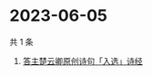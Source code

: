 # 2023-06-05

共 1 条

<!-- BEGIN ZHIHUSEARCH -->
<!-- 最后更新时间 Mon Jun 05 2023 01:09:18 GMT+0800 (China Standard Time) -->
1. [答主楚云卿原创诗句「入选」诗经](https://www.zhihu.com/search?q=答主楚云卿原创诗句「入选」诗经)
<!-- END ZHIHUSEARCH -->
